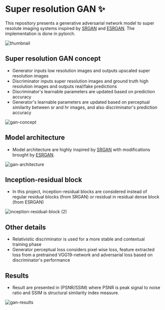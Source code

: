 # Super resolution GAN :sparkles:

This repository presents a generative adversarial network model to super resolute imaging systems inspired by [SRGAN](https://arxiv.org/abs/1609.04802) and [ESRGAN](https://arxiv.org/abs/1809.00219). The implementation is done in pytorch.

![thumbnail](https://user-images.githubusercontent.com/45295311/139563914-d50ef174-a98c-4ecf-8db2-91c7b3545f96.png)

## Super resolution GAN concept
- Generator inputs low resolution images and outputs upscaled super resolution images
- Discriminator inputs super resolution images and ground truth high resolution images and outputs real/fake predictions
- Discriminator's learnable parameters are updated based on prediction accuracy
- Generator's learnable parameters are updated based on perceptual similarity between sr and hr images, and also discriminator's prediction accuracy

![gan-concept](https://user-images.githubusercontent.com/45295311/139563228-ae41f960-03ee-439d-af28-4aa910ca1853.png)


## Model architecture
- Model architecture are highly inspired by [SRGAN](https://arxiv.org/abs/1609.04802) with modifications brought by [ESRGAN](https://arxiv.org/abs/1809.00219).

![gan-architecture](https://user-images.githubusercontent.com/45295311/139563996-84b435e2-8580-47c5-9b40-340f4bb592e0.png)


## Inception-residual block
- In this project, inception-residual blocks are considered instead of regular residual blocks (from SRGAN) or residual in residual dense block (from ESRGAN)

![inception-residual-block (2)](https://user-images.githubusercontent.com/45295311/139563156-970bbf47-e071-4feb-87ad-c2ece40bd13c.png)


## Other details
- Relativistic discriminator is used for a more stable and contextual training phase
- Generator perceptual loss considers pixel wise loss, feature extracted loss from a pretrained VGG19-network and adversarial loss based on discriminator's performance


## Results
- Result are presented in (PSNR/SSIM) where PSNR is peak signal to noise ratio and SSIM is structural similarity index measure.

![gan-results](https://user-images.githubusercontent.com/45295311/139563229-abbe62c1-d619-4a03-be34-7c61fd70c904.png)
